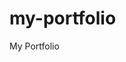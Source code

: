 # my-portfolio
My Portfolio
 <!-- D:/Personal/my-portfolio/my-portfolio   main ≡  ?1  18ms   
 02:20:00  npm run dev   -->